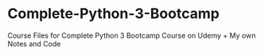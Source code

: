 # Complete-Python-3-Bootcamp
Course Files for Complete Python 3 Bootcamp Course on Udemy + My own Notes and Code
